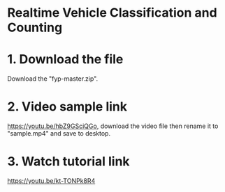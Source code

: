 # Realtime Vehicle Classification and Counting

# 1. Download the file
Download the "fyp-master.zip".

# 2. Video sample link
https://youtu.be/hbZ9GSciQGo, download the video file then rename it to "sample.mp4" and save to desktop.

# 3. Watch tutorial link
https://youtu.be/kt-TONPk8R4 


